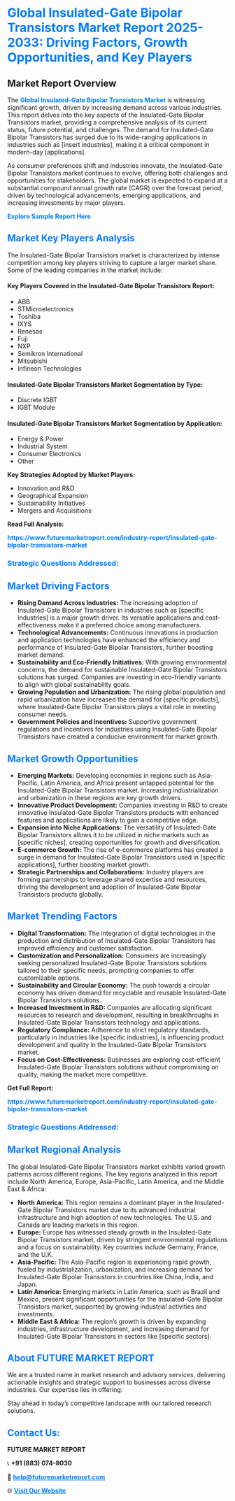<h1 style="color: #007BFF;">Global Insulated-Gate Bipolar Transistors Market Report 2025-2033: Driving Factors, Growth Opportunities, and Key Players</h1>

<section id="overview">
<h2>Market Report Overview</h2>
<p>The <a href="https://www.futuremarketreport.com/industry-report/insulated-gate-bipolar-transistors-market" style="color: #007BFF; text-decoration: none;"><strong>Global Insulated-Gate Bipolar Transistors Market</strong></a> is witnessing significant growth, driven by increasing demand across various industries. This report delves into the key aspects of the Insulated-Gate Bipolar Transistors market, providing a comprehensive analysis of its current status, future potential, and challenges. The demand for Insulated-Gate Bipolar Transistors has surged due to its wide-ranging applications in industries such as [insert industries], making it a critical component in modern-day [applications].</p>
<p>As consumer preferences shift and industries innovate, the Insulated-Gate Bipolar Transistors market continues to evolve, offering both challenges and opportunities for stakeholders. The global market is expected to expand at a substantial compound annual growth rate (CAGR) over the forecast period, driven by technological advancements, emerging applications, and increasing investments by major players.</p>
</section>

<section id="overview">
<p><a href="https://www.futuremarketreport.com/request-sample/reportId=101909" style="color: #007BFF; text-decoration: none;"><strong>Explore Sample Report Here</strong></a></p>
</section>

<section id="key-players">
<h2 style="color: #007BFF;">Market Key Players Analysis</h2>
<p>The Insulated-Gate Bipolar Transistors market is characterized by intense competition among key players striving to capture a larger market share. Some of the leading companies in the market include:</p>
<h4>Key Players Covered in the Insulated-Gate Bipolar Transistors Report:</h4>
<ul><li>ABB</li><li>STMicroelectronics</li><li>Toshiba</li><li>IXYS</li><li>Renesas</li><li>Fuji</li><li>NXP</li><li>Semikron International</li><li>Mitsubishi</li><li>Infineon Technologies</li></ul>
<h4>Insulated-Gate Bipolar Transistors Market Segmentation by Type:</h4>
<ul><li>Discrete IGBT</li><li>IGBT Module</li></ul>

<h4>Insulated-Gate Bipolar Transistors Market Segmentation by Application:</h4>
<ul><li>Energy &amp; Power</li><li>Industrial System</li><li>Consumer Electronics</li><li>Other</li></ul>
<p><strong>Key Strategies Adopted by Market Players:</strong></p>
<ul>
<li>Innovation and R&D</li>
<li>Geographical Expansion</li>
<li>Sustainability Initiatives</li>
<li>Mergers and Acquisitions</li>
</ul>
</section>

<section>
<p><strong>Read Full Analysis: </strong></p><a href="https://www.futuremarketreport.com/industry-report/insulated-gate-bipolar-transistors-market" style="color: #007BFF; text-decoration: none;"><strong>https://www.futuremarketreport.com/industry-report/insulated-gate-bipolar-transistors-market</strong></a>
<h3 style="color: #007BFF;">Strategic Questions Addressed:</h3>
</section>

<section id="driving-factors">
<h2 style="color: #007BFF;">Market Driving Factors</h2>
<ul>
<li><strong>Rising Demand Across Industries:</strong> The increasing adoption of Insulated-Gate Bipolar Transistors in industries such as [specific industries] is a major growth driver. Its versatile applications and cost-effectiveness make it a preferred choice among manufacturers.</li>
<li><strong>Technological Advancements:</strong> Continuous innovations in production and application technologies have enhanced the efficiency and performance of Insulated-Gate Bipolar Transistors, further boosting market demand.</li>
<li><strong>Sustainability and Eco-Friendly Initiatives:</strong> With growing environmental concerns, the demand for sustainable Insulated-Gate Bipolar Transistors solutions has surged. Companies are investing in eco-friendly variants to align with global sustainability goals.</li>
<li><strong>Growing Population and Urbanization:</strong> The rising global population and rapid urbanization have increased the demand for [specific products], where Insulated-Gate Bipolar Transistors plays a vital role in meeting consumer needs.</li>
<li><strong>Government Policies and Incentives:</strong> Supportive government regulations and incentives for industries using Insulated-Gate Bipolar Transistors have created a conducive environment for market growth.</li>
</ul>
</section>

<section id="growth-opportunities">
<h2 style="color: #007BFF;">Market Growth Opportunities</h2>
<ul>
<li><strong>Emerging Markets:</strong> Developing economies in regions such as Asia-Pacific, Latin America, and Africa present untapped potential for the Insulated-Gate Bipolar Transistors market. Increasing industrialization and urbanization in these regions are key growth drivers.</li>
<li><strong>Innovative Product Development:</strong> Companies investing in R&D to create innovative Insulated-Gate Bipolar Transistors products with enhanced features and applications are likely to gain a competitive edge.</li>
<li><strong>Expansion into Niche Applications:</strong> The versatility of Insulated-Gate Bipolar Transistors allows it to be utilized in niche markets such as [specific niches], creating opportunities for growth and diversification.</li>
<li><strong>E-commerce Growth:</strong> The rise of e-commerce platforms has created a surge in demand for Insulated-Gate Bipolar Transistors used in [specific applications], further boosting market growth.</li>
<li><strong>Strategic Partnerships and Collaborations:</strong> Industry players are forming partnerships to leverage shared expertise and resources, driving the development and adoption of Insulated-Gate Bipolar Transistors products globally.</li>
</ul>
</section>

<section id="trending-factors">
<h2 style="color: #007BFF;">Market Trending Factors</h2>
<ul>
<li><strong>Digital Transformation:</strong> The integration of digital technologies in the production and distribution of Insulated-Gate Bipolar Transistors has improved efficiency and customer satisfaction.</li>
<li><strong>Customization and Personalization:</strong> Consumers are increasingly seeking personalized Insulated-Gate Bipolar Transistors solutions tailored to their specific needs, prompting companies to offer customizable options.</li>
<li><strong>Sustainability and Circular Economy:</strong> The push towards a circular economy has driven demand for recyclable and reusable Insulated-Gate Bipolar Transistors solutions.</li>
<li><strong>Increased Investment in R&D:</strong> Companies are allocating significant resources to research and development, resulting in breakthroughs in Insulated-Gate Bipolar Transistors technology and applications.</li>
<li><strong>Regulatory Compliance:</strong> Adherence to strict regulatory standards, particularly in industries like [specific industries], is influencing product development and quality in the Insulated-Gate Bipolar Transistors market.</li>
<li><strong>Focus on Cost-Effectiveness:</strong> Businesses are exploring cost-efficient Insulated-Gate Bipolar Transistors solutions without compromising on quality, making the market more competitive.</li>
</ul>
</section>

<section>
<p><strong>Get Full Report: </strong></p><a href="https://www.futuremarketreport.com/industry-report/insulated-gate-bipolar-transistors-market" style="color: #007BFF; text-decoration: none;"><strong>https://www.futuremarketreport.com/industry-report/insulated-gate-bipolar-transistors-market</strong></a>
<h3 style="color: #007BFF;">Strategic Questions Addressed:</h3>
</section>


<section id="regional-analysis">
<h2 style="color: #007BFF;">Market Regional Analysis</h2>
<p>The global Insulated-Gate Bipolar Transistors market exhibits varied growth patterns across different regions. The key regions analyzed in this report include North America, Europe, Asia-Pacific, Latin America, and the Middle East & Africa:</p>
<ul>
<li><strong>North America:</strong> This region remains a dominant player in the Insulated-Gate Bipolar Transistors market due to its advanced industrial infrastructure and high adoption of new technologies. The U.S. and Canada are leading markets in this region.</li>
<li><strong>Europe:</strong> Europe has witnessed steady growth in the Insulated-Gate Bipolar Transistors market, driven by stringent environmental regulations and a focus on sustainability. Key countries include Germany, France, and the U.K.</li>
<li><strong>Asia-Pacific:</strong> The Asia-Pacific region is experiencing rapid growth, fueled by industrialization, urbanization, and increasing demand for Insulated-Gate Bipolar Transistors in countries like China, India, and Japan.</li>
<li><strong>Latin America:</strong> Emerging markets in Latin America, such as Brazil and Mexico, present significant opportunities for the Insulated-Gate Bipolar Transistors market, supported by growing industrial activities and investments.</li>
<li><strong>Middle East & Africa:</strong> The region’s growth is driven by expanding industries, infrastructure development, and increasing demand for Insulated-Gate Bipolar Transistors in sectors like [specific sectors].</li>
</ul>
</section>

<footer>
<h2 style="color: #007BFF;">About FUTURE MARKET REPORT</h2>
<p>We are a trusted name in market research and advisory services, delivering actionable insights and strategic support to businesses across diverse industries. Our expertise lies in offering:</p>

<p>Stay ahead in today’s competitive landscape with our tailored research solutions.</p>

<h2 style="color: #007BFF;">Contact Us:</h2>
<p><strong>FUTURE MARKET REPORT</strong></p>
<p>📞 <strong>+91 (883) 074-8030</strong></p>
<p>📧 <strong><a href="mailto:help@futuremarketreport.com" style="color: #007BFF;">help@futuremarketreport.com</a></strong></p>
<p>🌐 <strong><a href="https://www.futuremarketreport.com/" style="color: #007BFF;">Visit Our Website</a></strong></p>
</footer>